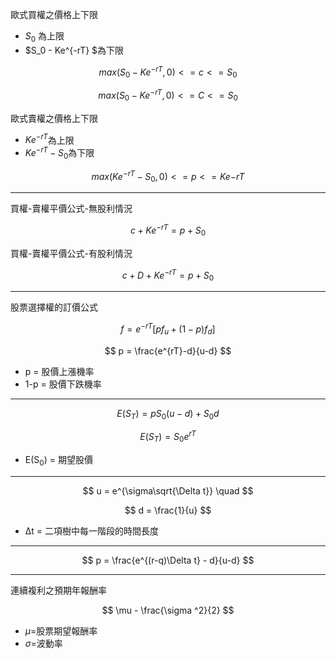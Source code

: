 歐式買權之價格上下限

- $S_0$ 為上限
- $S_0 - Ke^{-rT} $為下限


$$ max(S_0 - Ke^{-rT},0) <= c <= S_0 $$

$$ max(S_0 - Ke^{-rT},0) <= C <= S_0 $$

歐式賣權之價格上下限

- $Ke^{-rT}$為上限
- $Ke^{-rT} - S_0$為下限


 $$ max(Ke^{-rT} - S_0,0) <= p <= Ke{-rT}$$

---

買權-賣權平價公式-無股利情況

$$ c + Ke^{-rT} = p + S_0 $$

買權-賣權平價公式-有股利情況

$$ c + D + Ke^{-rT} = p + S_0 $$

---

股票選擇權的訂價公式

$$ f = e^{-rT}[pf_u + (1-p) f_d] $$

$$ p = \frac{e^{rT}-d}{u-d} $$

- p = 股價上漲機率
- 1-p = 股價下跌機率

---

$$ E(S_T) = pS_0(u-d) + S_0d $$

$$ E(S_T) = S_0e^{rT} $$

- E(S<sub>0</sub>) = 期望股價

---

$$ u = e^{\sigma\sqrt{\Delta t}} \quad $$

$$ d = \frac{1}{u} $$

- Δt = 二項樹中每一階段的時間長度

---

$$ p = \frac{e^{(r-q)\Delta t} - d}{u-d} $$

---
連續複利之預期年報酬率

$$ \mu - \frac{\sigma ^2}{2} $$

- $\mu$=股票期望報酬率
- $\sigma$=波動率











